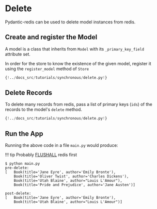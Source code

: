 # Delete

Pydantic-redis can be used to delete model instances from redis.

## Create and register the Model

A model is a class that inherits from `Model` with its `_primary_key_field` attribute set.

In order for the store to know the existence of the given model, 
register it using the `register_model` method of `Store`

```Python hl_lines="5-8 17"
{!../docs_src/tutorials/synchronous/delete.py!}
```

## Delete Records

To delete many records from redis, pass a list of primary keys (`ids`) of the records to the model's `delete` method.

```Python hl_lines="29"
{!../docs_src/tutorials/synchronous/delete.py!}
```

## Run the App

Running the above code in a file `main.py` would produce:

!!! tip
    Probably [FLUSHALL](https://redis.io/commands/flushall/) redis first

<div class="termy">

```console
$ python main.py
pre-delete:
[   Book(title='Jane Eyre', author='Emily Bronte'),
    Book(title='Oliver Twist', author='Charles Dickens'),
    Book(title='Utah Blaine', author="Louis L'Amour"),
    Book(title='Pride and Prejudice', author='Jane Austen')]

post-delete:
[   Book(title='Jane Eyre', author='Emily Bronte'),
    Book(title='Utah Blaine', author="Louis L'Amour")]
```
</div>